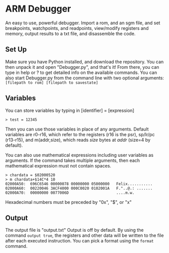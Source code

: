 # ARM Debugger
An easy to use, powerful debugger.  Import a rom, and an sgm file, and set breakpoints, watchpoints, and readpoints, view/modify registers and memory, output results to a txt file, and disassemble the code.

## Set Up
Make sure you have Python installed, and download the repository.  You can then unpack it and open "Debugger.py", and that's it!
From there, you can type in help or ? to get detailed info on the available commands.
You can also start Debugger.py from the command line with two optional arguments: `[filepath to rom] [filepath to savestate]`

## Variables
You can store variables by typing in [identifier] = [expression]
```
> test = 12345
```
Then you can use those variables in place of any arguments.  Default variables are r0-r16, which refer to the registers (r16 is the psr), sp/lr/pc (r13-r15), and m(addr,size), which reads *size* bytes at *addr* (size=4 by default).

You can also use mathematical expressions including user variables as arguments.  If the command takes multiple arguments, then each mathematical expression must not contain spaces.
```
> chardata = $02000520
> m chardata+$14C*4 10
02000A50:  696C6546 00000078 00000000 05000000   Felix...........
02000A60:  00220046 3ACF4000 000C0020 0102001A   F."..@.: .......
02000A70:  00000000 0077006D                     ....m.w.
```
Hexadecimal numbers must be preceded by "0x", "$", or "x"

## Output
The output file is "output.txt"
Output is off by default.  By using the command `output true`, the registers and other data will be written to the file after each executed instruction.  You can pick a format using the `format` command.
